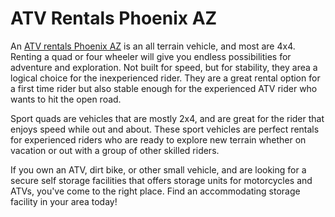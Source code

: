# ATV Rentals Phoenix AZ
An [ATV rentals Phoenix AZ](https://rentalphoenixaz.com) is an all terrain vehicle, and most are 4x4. Renting a quad or four wheeler will give you endless possibilities for adventure and exploration. Not built for speed, but for stability, they area a logical choice for the inexperienced rider. They are a great rental option for a first time rider but also stable enough for the experienced ATV rider who wants to hit the open road.

Sport quads are vehicles that are mostly 2x4, and are great for the rider that enjoys speed while out and about. These sport vehicles are perfect rentals for experienced riders who are ready to explore new terrain whether on vacation or out with a group of other skilled riders.

If you own an ATV, dirt bike, or other small vehicle, and are looking for a secure self storage facilities that offers storage units for motorcycles and ATVs, you've come to the right place. Find an accommodating storage facility in your area today!

